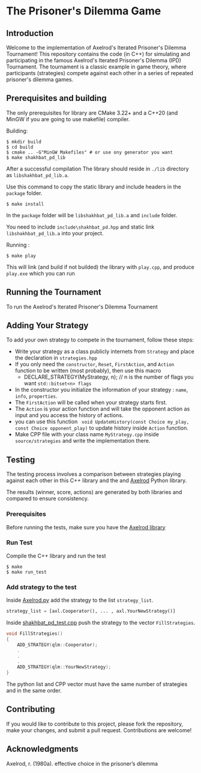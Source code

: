 # The Prisoner's Dilemma Game

## Introduction
Welcome to the implementation of Axelrod's Iterated Prisoner's Dilemma Tournament! This repository contains the code (in C++) for simulating and participating in the famous Axelrod's Iterated Prisoner's Dilemma (IPD) Tournament. The tournament is a classic example in game theory, where participants (strategies) compete against each other in a series of repeated prisoner's dilemma games.

## Prerequisites and building
The only prerequisites for library are CMake 3.22+ and a C++20 (and MinGW if you are going to use makefile)
compiler.

Building:

    $ mkdir build
    $ cd build
    $ cmake .. -G"MinGW Makefiles" # or use ony generator you want
    $ make shakhbat_pd_lib

After a successful compilation The library should reside in `./lib` directory as `libshakhbat_pd_lib.a`. 

Use this command to copy the static library and include headers in the `package` folder.

    $ make install

In the `package` folder will be `libshakhbat_pd_lib.a` and `include` folder.

You need to include `include\shakhbat_pd.hpp` and static link `libshakhbat_pd_lib.a` into your project.

Running :

    $ make play

This will link (and build if not builded) the library with `play.cpp`, and produce `play.exe` which you can run

## Running the Tournament
To run the Axelrod's Iterated Prisoner's Dilemma Tournament

## Adding Your Strategy
To add your own strategy to compete in the tournament, follow these steps:

* Write your strategy as a class publicly internets from `Strategy` and place the declaration in `strategies.hpp`
* If you only need the `constructor`, `Reset`, `FirstAction`, and `Action` function to be written (most probably), then use this macro
    - DECLARE_STRATEGY(MyStrategy, n);  // n is the number of flags you want `std::bitset<n> flags`
* In the constructor you initialize the information of your strategy : `name`, `info`, `properties`.
* The `FirstAction` will be called when your strategy starts first.
* The `Action` is your action function and will take the opponent action as input and you access the history of actions.
* you can use this function ` void UpdateHistory(const Choice my_play, const Choice opponent_play)` to update history inside `Action` function.
* Make CPP file with your class name `MyStrategy.cpp` inside `source/strategies` and write  the implementation there.

## Testing
The testing process involves a comparison between strategies playing against each other in this C++ library and the and [Axelrod](https://github.com/Axelrod-Python/Axelrod/tree/97db1f7c15d5a66807215278bde85a3cc89a2c01) Python library.

The results (winner, score, actions) are generated by both libraries and compared to ensure consistency.

### Prerequisites
Before running the tests, make sure you have the [Axelrod library](https://pypi.org/project/Axelrod/)

### Run Test
Compile the C++ library and run the test

    $ make
    $ make run_test

### Add strategy to the test
Inside [Axelrod.py](test/Axelrod.py) add the strategy to the list `strategy_list`.

```python
strategy_list = [axl.Cooperator(), ... , axl.YourNewStrategy()]
```

Inside [shakhbat_pd_test.cpp](test/shakhbat_pd_test.cpp) push the strategy to the vector `FillStrategies`.

```cpp
void FillStrategies()
{
    ADD_STRATEGY(qlm::Cooperator);
    .
    .
    .
    ADD_STRATEGY(qlm::YourNewStrategy);
}
```

The python list and CPP vector must have the same number of strategies and in the same order.
## Contributing
If you would like to contribute to this project, please fork the repository, make your changes, and submit a pull request. Contributions are welcome!

## Acknowledgments
Axelrod, r. (1980a). effective choice in the prisoner’s dilemma